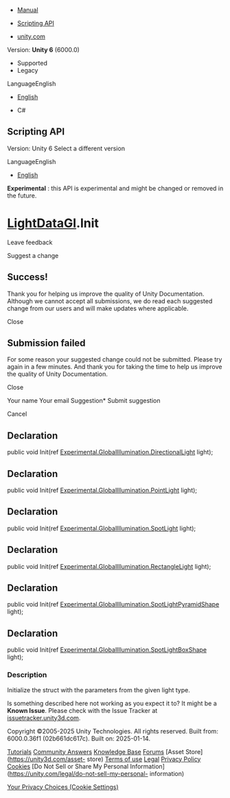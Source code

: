 [ ]()

  * [Manual](../Manual/index.html)
  * [Scripting API](../ScriptReference/index.html)

  * [unity.com](https://unity.com/)

Version: **Unity 6** (6000.0)

  * Supported
  * Legacy

LanguageEnglish

  * [English]()

  * C#

[ ](https://docs.unity3d.com)

## Scripting API

Version: Unity 6 Select a different version

LanguageEnglish

  * [English]()

**Experimental** : this API is experimental and might be changed or removed in
the future.

#  [LightDataGI](Experimental.GlobalIllumination.LightDataGI.html).Init

Leave feedback

Suggest a change

## Success!

Thank you for helping us improve the quality of Unity Documentation. Although
we cannot accept all submissions, we do read each suggested change from our
users and will make updates where applicable.

Close

## Submission failed

For some reason your suggested change could not be submitted. Please <a>try
again</a> in a few minutes. And thank you for taking the time to help us
improve the quality of Unity Documentation.

Close

Your name Your email Suggestion* Submit suggestion

Cancel

[ ]()

## Declaration

public void Init(ref
[Experimental.GlobalIllumination.DirectionalLight](Experimental.GlobalIllumination.DirectionalLight.html)
light);

## Declaration

public void Init(ref
[Experimental.GlobalIllumination.PointLight](Experimental.GlobalIllumination.PointLight.html)
light);

## Declaration

public void Init(ref
[Experimental.GlobalIllumination.SpotLight](Experimental.GlobalIllumination.SpotLight.html)
light);

## Declaration

public void Init(ref
[Experimental.GlobalIllumination.RectangleLight](Experimental.GlobalIllumination.RectangleLight.html)
light);

## Declaration

public void Init(ref
[Experimental.GlobalIllumination.SpotLightPyramidShape](Experimental.GlobalIllumination.SpotLightPyramidShape.html)
light);

## Declaration

public void Init(ref
[Experimental.GlobalIllumination.SpotLightBoxShape](Experimental.GlobalIllumination.SpotLightBoxShape.html)
light);

### Description

Initialize the struct with the parameters from the given light type.

Is something described here not working as you expect it to? It might be a
**Known Issue**. Please check with the Issue Tracker at
[issuetracker.unity3d.com](https://issuetracker.unity3d.com).

Copyright ©2005-2025 Unity Technologies. All rights reserved. Built from:
6000.0.36f1 (02b661dc617c). Built on: 2025-01-14.

[Tutorials](https://unity3d.com/learn) [Community
Answers](https://answers.unity3d.com) [Knowledge
Base](https://support.unity3d.com/hc/en-us)
[Forums](https://forum.unity3d.com) [Asset Store](https://unity3d.com/asset-
store) [Terms of use](https://docs.unity3d.com/Manual/TermsOfUse.html)
[Legal](https://unity.com/legal) [Privacy
Policy](https://unity.com/legal/privacy-policy)
[Cookies](https://unity.com/legal/cookie-policy) [Do Not Sell or Share My
Personal Information](https://unity.com/legal/do-not-sell-my-personal-
information)

[Your Privacy Choices (Cookie Settings)](javascript:void\(0\);)


